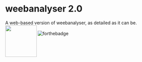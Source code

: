 # weebanalyser 2.0
A web-based version of weebanalyser, as detailed as it can be.
<img align="left" width="100" height="100" src="https://github.com/Yaroster/yarodsgn/blob/main/Logo_weebanalyser_2.0.png"> <br> <br>
![forthebadge](https://forthebadge.com/images/badges/made-with-javascript.svg)
